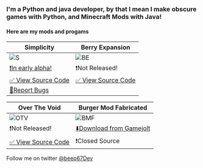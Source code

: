 ### I'm a Python and java developer, by that I mean I make obscure games with Python, and Minecraft Mods with Java!

#### Here are my mods and progams

| Simplicity | Berry Expansion |
|------------|-----------------|
|![S](https://user-images.githubusercontent.com/88556555/165872225-e3f52911-d04f-4d7b-9aaf-69b4ef780519.png)|![BE](https://user-images.githubusercontent.com/88556555/165872155-4364a80d-9cad-4494-9e01-5efeea509479.png)|
|[❗In early alpha!](https://www.curseforge.com/minecraft/mc-mods/simplicity)|❗Not Released!|
|[✅ View Source Code](https://github.com/vinesaucebeep/Simplicity-for-1.18.x)|[✅ View Source Code](https://github.com/vinesaucebeep/Berry-Expansion-for-1.18.x)|
|[🚫Report Bugs](https://github.com/vinesaucebeep/Simplicity-for-1.18.x/issues/new)|

| Over The Void | Burger Mod Fabricated |
|---------------|-----------------------|
|![OTV](https://user-images.githubusercontent.com/88556555/167041022-95288d57-89dc-4c4e-b080-0c73b5bfd174.png)|![BMF](https://user-images.githubusercontent.com/88556555/167041066-fb90c82e-484b-4305-bfba-af1130660a9e.png)|
|❗Not Released!|[⬇️Download from Gamejolt](https://gamejolt.com/games/noahclicker/686442)|
|[✅ View Source Code](https://github.com/vinesaucebeep/Over-The-Void-for-1.18.x)|❗Closed Source |

Follow me on twitter [@beep67Dev](https://twitter.com/beep67Dev)








